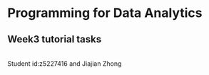 Programming for Data Analytics
=============
Week3 tutorial tasks
---------------------
<br>
Student id:z5227416 and Jiajian Zhong
